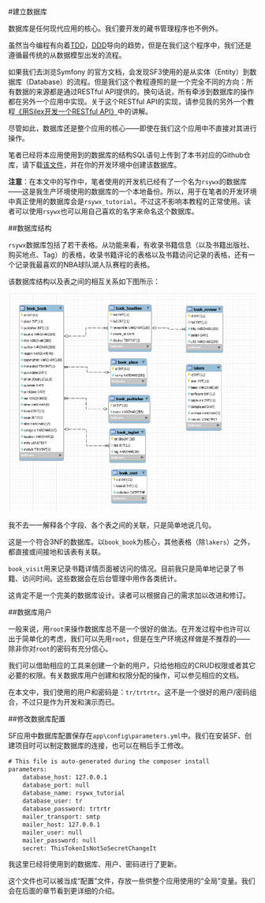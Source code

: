 #建立数据库

数据库是任何现代应用的核心。我们要开发的藏书管理程序也不例外。

虽然当今编程有向着[TDD](http://en.wikipedia.org/wiki/Test-driven_development)，[DDD](http://en.wikipedia.org/wiki/Domain-driven_design)导向的趋势，但是在我们这个程序中，我们还是遵循最传统的从数据模型出发的流程。

如果我们去浏览Symfony 的官方文档，会发现SF3使用的是从实体（Entity）到数据库（Database）的流程。但是我们这个教程遵照的是一个完全不同的方向：所有数据的来源都是通过RESTful API提供的。换句话说，所有牵涉到数据库的操作都在另外一个应用中实现。关于这个RESTful API的实现，请参见我的另外一个教程[《用Silex开发一个RESTful API》](https://www.gitbook.com/book/taylorr/-silex-restful-api/welcome)中的讲解。

尽管如此，数据库还是整个应用的核心——即使在我们这个应用中不直接对其进行操作。

笔者已经将本应用使用到的数据库的结构SQL语句上传到了本书对应的Github仓库，请下载[该文件](https://github.com/taylorren/symfony/blob/master/sql/rsywx.sql)，并在你的开发环境中创建该数据库。

**注意**：在本文中的写作中，笔者使用的开发机已经有了一个名为`rsywx`的数据库——这是我生产环境使用的数据库的一个本地备份。所以，用于在笔者的开发环境中真正使用的数据库会是`rsywx_tutorial`。不过这不影响本教程的正常使用。读者可以使用`rsywx`也可以用自己喜欢的名字来命名这个数据库。

##数据库结构

`rsywx`数据库包括了若干表格。从功能来看，有收录书籍信息（以及书籍出版社、购买地点、Tag）的表格，收录书籍评论的表格以及书籍访问记录的表格，还有一个记录我最喜欢的NBA球队湖人队赛程的表格。

该数据库结构以及表之间的相互关系如下图所示：

![](img/5.2-1.png)

我不去一一解释各个字段、各个表之间的关联，只是简单地说几句。

这是一个符合3NF的数据库。以`book_book`为核心，其他表格（除`lakers`）之外，都直接或间接地和该表有关联。

`book_visit`用来记录书籍详情页面被访问的情况。目前我只是简单地记录了书籍、访问时间。这些数据会在后台管理中用作各类统计。

这肯定不是一个完美的数据库设计。读者可以根据自己的需求加以改进和修订。

##数据库用户

一般来说，用`root`来操作数据库总不是一个很好的做法。在开发过程中也许可以出于简单化的考虑，我们可以先用`root`，但是在生产环境这样做是不推荐的——除非你对`root`的密码有充分信心。

我们可以借助相应的工具来创建一个新的用户，只给他相应的CRUD权限或者其它必要的权限。有关数据库用户创建和权限分配的操作，可以参见相应的文档。

在本文中，我们使用的用户和密码是：`tr/trtrtr`。这不是一个很好的用户/密码组合，不过只是作为开发和演示而已。

##修改数据库配置

SF应用中数据库配置保存在`app\config\parameters.yml`中。我们在安装SF、创建项目时可以制定数据库的连接，也可以在稍后手工修改。

```
# This file is auto-generated during the composer install
parameters:
    database_host: 127.0.0.1
    database_port: null
    database_name: rsywx_tutorial
    database_user: tr
    database_password: trtrtr
    mailer_transport: smtp
    mailer_host: 127.0.0.1
    mailer_user: null
    mailer_password: null
    secret: ThisTokenIsNotSoSecretChangeIt
```

我这里已经将使用到的数据库、用户、密码进行了更新。

这个文件也可以被当成“配置”文件，存放一些供整个应用使用的“全局”变量。我们会在后面的章节看到更详细的介绍。

